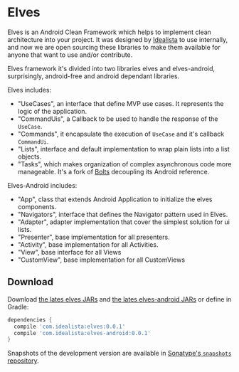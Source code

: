 Elves
============

Elves is an Android Clean Framework which helps to implement clean architecture into your project. It was
designed by [Idealista](http://idealista.com) to use internally, and now we are open sourcing these libraries to make
 them available for anyone that want to use and/or contribute.

Elves framework it's divided into two libraries elves and elves-android, surprisingly, android-free and android 
dependant libraries.

Elves includes:
* "UseCases", an interface that define MVP use cases. It represents the logic of the application.
* "CommandUis", a Callback to be used to handle the response of the `UseCase`.
* "Commands", it encapsulate the execution of `UseCase` and it's callback `CommandUi`.
* "Lists", interface and default implementation to wrap plain lists into a list objects.
* "Tasks", which makes organization of complex asynchronous code more manageable. It's a fork of [Bolts](https://github.com/BoltsFramework/Bolts-Android) decoupling its Android reference.

Elves-Android includes:
* "App", class that extends Android Application to initialize the elves components.
* "Navigators", interface that defines the Navigator pattern used in Elves.
* "Adapter", adapter implementation that cover the simplest solution for ui lists.
* "Presenter", base implementation for all presenters.
* "Activity", base implementation for all Activities.
* "View", base interface for all Views
* "CustomView", base implementation for all CustomViews


## Download
Download [the lates elves JARs][latest] and [the lates elves-android JARs][latest-android] or define in Gradle:

```groovy
dependencies {
  compile 'com.idealista:elves:0.0.1'
  compile 'com.idealista:elves-android:0.0.1'
}
```

Snapshots of the development version are available in [Sonatype's `snapshots` repository][snap].

 [latest]: https://search.maven.org/remote_content?g=com.idealista&a=elves&v=LATEST
 [latest-android]: https://search.maven.org/remote_content?g=com.idealista&a=elves-android&v=LATEST
 [snap]: https://oss.sonatype.org/content/repositories/snapshots/
